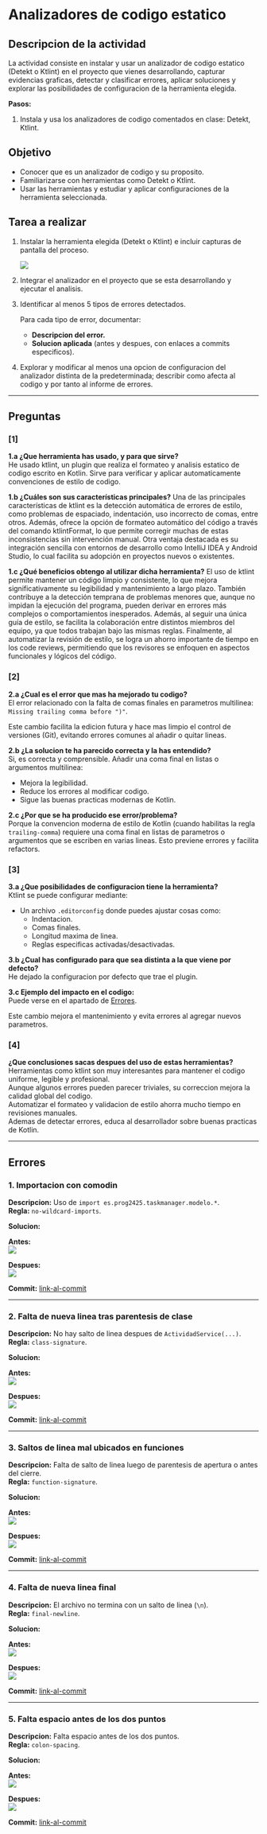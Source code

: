 # Analizadores de codigo estatico

## Descripcion de la actividad

La actividad consiste en instalar y usar un analizador de codigo estatico (Detekt o Ktlint) en el proyecto que vienes desarrollando, capturar evidencias graficas, detectar y clasificar errores, aplicar soluciones y explorar las posibilidades de configuracion de la herramienta elegida.

**Pasos:**
1. Instala y usa los analizadores de codigo comentados en clase: Detekt, Ktlint.

## Objetivo

- Conocer que es un analizador de codigo y su proposito.
- Familiarizarse con herramientas como Detekt o Ktlint.
- Usar las herramientas y estudiar y aplicar configuraciones de la herramienta seleccionada.

## Tarea a realizar

1. Instalar la herramienta elegida (Detekt o Ktlint) e incluir capturas de pantalla del proceso.

   ![](assets/image3.png)

2. Integrar el analizador en el proyecto que se esta desarrollando y ejecutar el analisis.

3. Identificar al menos 5 tipos de errores detectados.

   Para cada tipo de error, documentar:
    - **Descripcion del error.**
    - **Solucion aplicada** (antes y despues, con enlaces a commits especificos).

4. Explorar y modificar al menos una opcion de configuracion del analizador distinta de la predeterminada; describir como afecta al codigo y por tanto al informe de errores.

---

## Preguntas

### [1]
**1.a ¿Que herramienta has usado, y para que sirve?**  
He usado ktlint, un plugin que realiza el formateo y analisis estatico de codigo escrito en Kotlin. Sirve para verificar y aplicar automaticamente convenciones de estilo de codigo.

**1.b ¿Cuáles son sus características principales?**
Una de las principales características de ktlint es la detección automática de errores de estilo, como problemas de espaciado, indentación, uso incorrecto de comas, entre otros. Además, ofrece la opción de formateo automático del código a través del comando ktlintFormat, lo que permite corregir muchas de estas inconsistencias sin intervención manual. Otra ventaja destacada es su integración sencilla con entornos de desarrollo como IntelliJ IDEA y Android Studio, lo cual facilita su adopción en proyectos nuevos o existentes.

**1.c ¿Qué beneficios obtengo al utilizar dicha herramienta?**
El uso de ktlint permite mantener un código limpio y consistente, lo que mejora significativamente su legibilidad y mantenimiento a largo plazo. También contribuye a la detección temprana de problemas menores que, aunque no impidan la ejecución del programa, pueden derivar en errores más complejos o comportamientos inesperados. Además, al seguir una única guía de estilo, se facilita la colaboración entre distintos miembros del equipo, ya que todos trabajan bajo las mismas reglas. Finalmente, al automatizar la revisión de estilo, se logra un ahorro importante de tiempo en los code reviews, permitiendo que los revisores se enfoquen en aspectos funcionales y lógicos del código.

### [2]
**2.a ¿Cual es el error que mas ha mejorado tu codigo?**  
El error relacionado con la falta de comas finales en parametros multilinea: `Missing trailing comma before ")"`.

Este cambio facilita la edicion futura y hace mas limpio el control de versiones (Git), evitando errores comunes al añadir o quitar lineas.

**2.b ¿La solucion te ha parecido correcta y la has entendido?**  
Si, es correcta y comprensible. Añadir una coma final en listas o argumentos multilinea:
- Mejora la legibilidad.
- Reduce los errores al modificar codigo.
- Sigue las buenas practicas modernas de Kotlin.

**2.c ¿Por que se ha producido ese error/problema?**  
Porque la convencion moderna de estilo de Kotlin (cuando habilitas la regla `trailing-comma`) requiere una coma final en listas de parametros o argumentos que se escriben en varias lineas. Esto previene errores y facilita refactors.

### [3]
**3.a ¿Que posibilidades de configuracion tiene la herramienta?**  
Ktlint se puede configurar mediante:
- Un archivo `.editorconfig` donde puedes ajustar cosas como:
    - Indentacion.
    - Comas finales.
    - Longitud maxima de linea.
    - Reglas especificas activadas/desactivadas.

**3.b ¿Cual has configurado para que sea distinta a la que viene por defecto?**  
He dejado la configuracion por defecto que trae el plugin.

**3.c Ejemplo del impacto en el codigo:**  
Puede verse en el apartado de [Errores](#errores).  

Este cambio mejora el mantenimiento y evita errores al agregar nuevos parametros.

### [4]
**¿Que conclusiones sacas despues del uso de estas herramientas?**  
Herramientas como ktlint son muy interesantes para mantener el codigo uniforme, legible y profesional.  
Aunque algunos errores pueden parecer triviales, su correccion mejora la calidad global del codigo.  
Automatizar el formateo y validacion de estilo ahorra mucho tiempo en revisiones manuales.  
Ademas de detectar errores, educa al desarrollador sobre buenas practicas de Kotlin.

---

## Errores

### 1. Importacion con comodin
**Descripcion:** Uso de `import es.prog2425.taskmanager.modelo.*`.  
**Regla:** `no-wildcard-imports`.

**Solucion:**

**Antes:**  
![](assets/image10.png)

**Despues:**  
![](assets/image11.png)

**Commit:** [link-al-commit](https://github.com/JoseLuis-S/task_manager_test/commit/c1d9c305328080d52a79f3b06c675851ce35e32a)

---

### 2. Falta de nueva linea tras parentesis de clase
**Descripcion:** No hay salto de linea despues de `ActividadService(...)`.  
**Regla:** `class-signature`.

**Solucion:**

**Antes:**  
![](assets/image4.png)

**Despues:**  
![](assets/image9.png)

**Commit:** [link-al-commit](https://github.com/JoseLuis-S/task_manager_test/commit/393c754a7bdc3ed562a98ea77e8565677d0391dd)

---

### 3. Saltos de linea mal ubicados en funciones
**Descripcion:** Falta de salto de linea luego de parentesis de apertura o antes del cierre.  
**Regla:** `function-signature`.

**Solucion:**

**Antes:**  
![](assets/image1.png)

**Despues:**  
![](assets/image7.png)

**Commit:** [link-al-commit](https://github.com/JoseLuis-S/task_manager_test/commit/6071094615b1aefa734b1412b523ab8cfa27ba50)

---

### 4. Falta de nueva linea final
**Descripcion:** El archivo no termina con un salto de linea (`\n`).  
**Regla:** `final-newline`.

**Solucion:**

**Antes:**  
![](assets/image5.png)

**Despues:**  
![](assets/image6.png)

**Commit:** [link-al-commit](https://github.com/JoseLuis-S/task_manager_test/commit/094353377d5c41fe411a223e19c817b98bfb2396)

---

### 5. Falta espacio antes de los dos puntos
**Descripcion:** Falta espacio antes de los dos puntos.  
**Regla:** `colon-spacing`.

**Solucion:**

**Antes:**  
![](assets/image2.png)

**Despues:**  
![](assets/image8.png)

**Commit:** [link-al-commit](https://github.com/JoseLuis-S/task_manager_test/commit/a7e35a46bcaddd7f0de0d4c07073c1a7877d6553)